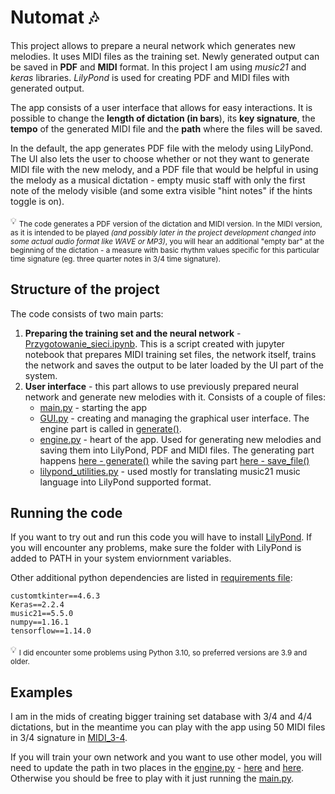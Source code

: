 #  Nutomat 🎶
This project allows to prepare a neural network which generates new melodies. It uses MIDI files as the training set. Newly generated output can be saved in **PDF** and **MIDI** format. In this project I am using *music21* and *keras* libraries. *LilyPond* is used for creating PDF and MIDI files with generated output. 

The app consists of a user interface that allows for easy interactions. It is possible to change the **length of dictation (in bars**), its **key signature**, the **tempo** of the generated MIDI file and the **path** where the files will be saved.

In the default, the app generates PDF file with the melody using LilyPond. The UI also lets the user to choose whether or not they want to generate MIDI file with the new melody, and a PDF file that would be helpful in using the melody as a musical dictation - empty music staff with only the first note of the melody visible (and some extra visible "hint notes" if the hints toggle is on). 

:bulb: <sub> The code generates a PDF version of the dictation and MIDI version. In the MIDI version, as it is intended to be played *(and possibly later in the project development changed into some actual audio format like WAVE or MP3)*, you will hear an additional "empty bar" at the beginning of the dictation - a measure with basic rhythm values specific for this particular time signature (eg. three quarter notes in 3/4 time signature). </sub>

## Structure of the project
The code consists of two main parts:
  1. **Preparing the training set and the neural network** - [Przygotowanie_sieci.ipynb](Przygotowanie_sieci.ipynb). This is a script created with jupyter notebook that prepares MIDI training set files, the network itself, trains the network and saves the output to be later loaded by the UI part of the system.
  2. **User interface** - this part allows to use previously prepared neural network and generate new melodies with it. Consists of a couple of files:
      - [main.py](main.py) - starting the app
      - [GUI.py](GUI.py) - creating and managing the graphical user interface. The engine part is called in [generate()](GUI.py#L154).
      - [engine.py](engine.py) - heart of the app. Used for generating new melodies and saving them into LilyPond, PDF and MIDI files. The generating part happens [here - generate()](engine.py#L41) while the saving part [here - save_file()](engine.py#L106)
      - [lilypond_utilities.py](lilypond_utilities.py) - used mostly for translating music21 music language into LilyPond supported format.

## Running the code
If you want to try out and run this code you will have to install [LilyPond](https://lilypond.org/). If you will encounter any problems, make sure the folder with LilyPond is added to PATH in your system enviornment variables.

Other additional python dependencies are listed in [requirements file](other/requirements.txt):
```
customtkinter==4.6.3
Keras==2.2.4
music21==5.5.0
numpy==1.16.1
tensorflow==1.14.0
```
:bulb: <sub> I did encounter some problems using Python 3.10, so preferred versions are 3.9 and older. </sub>

## Examples
I am in the mids of creating bigger training set database with 3/4 and 4/4 dictations, but in the meantime you can play with the app using 50 MIDI files in 3/4 signature in [MIDI_3-4](MIDI_3-4/).

If you will train your own network and you want to use other model, you will need to update the path in two places in the [engine.py](engine.py) - [here](engine.py#L18) and [here](engine.py#L22). Otherwise you should be free to play with it just running the [main.py](main.py).
